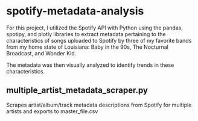 # spotify-metadata-analysis
For this project, I utilized the Spotify API with Python using the pandas, spotipy, and plotly libraries to extract metadata pertaining to the characteristics of songs uploaded to Spotify by three of my favorite bands from my home state of Louisiana: Baby in the 90s, The Nocturnal Broadcast, and Wonder Kid.

The metadata was then visually analyzed to identify trends in these characteristics. 

## multiple_artist_metadata_scraper.py
Scrapes artist/album/track metadata descriptions from Spotify for multiple artists and exports to master_file.csv